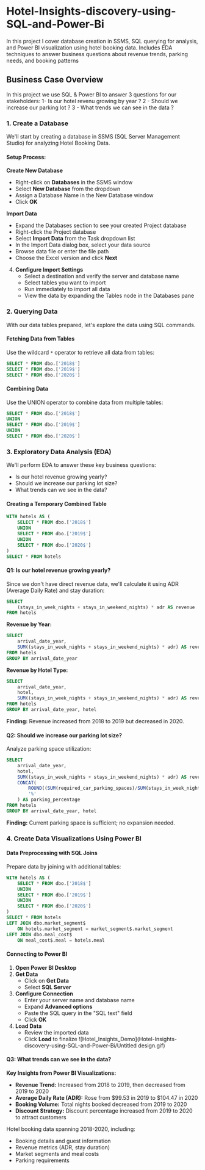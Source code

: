 # Hotel-Insights-discovery-using-SQL-and-Power-Bi
In this project I cover database creation in SSMS, SQL querying for analysis, and Power BI visualization using hotel booking data. Includes EDA techniques to answer business questions about revenue trends, parking needs, and booking patterns



## Business Case Overview

In this project we use SQL & Power BI to answer 3 questions for our stakeholders:
1- Is our hotel revenu growing by year ?
2 - Should we increase our parking lot ?
3 - What trends we can see in the data ?


### 1. Create a Database

We'll start by creating a database in SSMS (SQL Server Management Studio) for analyzing Hotel Booking Data.

#### Setup Process:



 **Create New Database**
   - Right-click on **Databases** in the SSMS window
   - Select **New Database** from the dropdown
   - Assign a Database Name in the New Database window
   - Click **OK**

 **Import Data**
   - Expand the Databases section to see your created Project database
   - Right-click the Project database
   - Select **Import Data** from the Task dropdown list
   - In the Import Data dialog box, select your data source
   - Browse data file or enter the file path
   - Choose the Excel version and click **Next**


4. **Configure Import Settings**
   - Select a destination and verify the server and database name
   - Select tables you want to import
   - Run immediately to import all data
   - View the data by expanding the Tables node in the Databases pane

### 2. Querying Data

With our data tables prepared, let's explore the data using SQL commands.

#### Fetching Data from Tables

Use the wildcard `*` operator to retrieve all data from tables:

```sql
SELECT * FROM dbo.['2018$']
SELECT * FROM dbo.['2019$']
SELECT * FROM dbo.['2020$']
```

#### Combining Data

Use the UNION operator to combine data from multiple tables:

```sql
SELECT * FROM dbo.['2018$']
UNION
SELECT * FROM dbo.['2019$']
UNION
SELECT * FROM dbo.['2020$']
```

### 3. Exploratory Data Analysis (EDA)

We'll perform EDA to answer these key business questions:

- Is our hotel revenue growing yearly?
- Should we increase our parking lot size?
- What trends can we see in the data?

#### Creating a Temporary Combined Table

```sql
WITH hotels AS (
    SELECT * FROM dbo.['2018$']
    UNION
    SELECT * FROM dbo.['2019$']
    UNION
    SELECT * FROM dbo.['2020$']
)
SELECT * FROM hotels
```

#### Q1: Is our hotel revenue growing yearly?

Since we don't have direct revenue data, we'll calculate it using ADR (Average Daily Rate) and stay duration:

```sql
SELECT 
    (stays_in_week_nights + stays_in_weekend_nights) * adr AS revenue 
FROM hotels
```

**Revenue by Year:**
```sql
SELECT 
    arrival_date_year,
    SUM((stays_in_week_nights + stays_in_weekend_nights) * adr) AS revenue 
FROM hotels 
GROUP BY arrival_date_year
```

**Revenue by Hotel Type:**
```sql
SELECT 
    arrival_date_year, 
    hotel,
    SUM((stays_in_week_nights + stays_in_weekend_nights) * adr) AS revenue 
FROM hotels 
GROUP BY arrival_date_year, hotel
```

**Finding:** Revenue increased from 2018 to 2019 but decreased in 2020.

#### Q2: Should we increase our parking lot size?

Analyze parking space utilization:

```sql
SELECT
    arrival_date_year, 
    hotel,
    SUM((stays_in_week_nights + stays_in_weekend_nights) * adr) AS revenue,
    CONCAT(
        ROUND((SUM(required_car_parking_spaces)/SUM(stays_in_week_nights + stays_in_weekend_nights)) * 100, 2), 
        '%'
    ) AS parking_percentage
FROM hotels 
GROUP BY arrival_date_year, hotel
```

**Finding:** Current parking space is sufficient; no expansion needed.

### 4. Create Data Visualizations Using Power BI

#### Data Preprocessing with SQL Joins

Prepare data by joining with additional tables:

```sql
WITH hotels AS (
    SELECT * FROM dbo.['2018$']
    UNION
    SELECT * FROM dbo.['2019$']
    UNION
    SELECT * FROM dbo.['2020$']
)
SELECT * FROM hotels
LEFT JOIN dbo.market_segment$
    ON hotels.market_segment = market_segment$.market_segment
LEFT JOIN dbo.meal_cost$
    ON meal_cost$.meal = hotels.meal
```

#### Connecting to Power BI

1. **Open Power BI Desktop**
2. **Get Data**
   - Click on **Get Data**
   - Select **SQL Server**
3. **Configure Connection**
   - Enter your server name and database name
   - Expand **Advanced options**
   - Paste the SQL query in the "SQL text" field
   - Click **OK**
4. **Load Data**
   - Review the imported data
   - Click **Load** to finalize
![Hotel_Insights_Demo](Hotel-Insights-discovery-using-SQL-and-Power-Bi/Untitled design.gif)
#### Q3: What trends can we see in the data?

**Key Insights from Power BI Visualizations:**

- **Revenue Trend:** Increased from 2018 to 2019, then decreased from 2019 to 2020
- **Average Daily Rate (ADR):** Rose from $99.53 in 2019 to $104.47 in 2020
- **Booking Volume:** Total nights booked decreased from 2019 to 2020
- **Discount Strategy:** Discount percentage increased from 2019 to 2020 to attract customers


Hotel booking data spanning 2018-2020, including:
- Booking details and guest information
- Revenue metrics (ADR, stay duration)
- Market segments and meal costs
- Parking requirements


